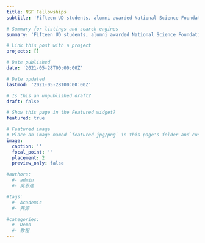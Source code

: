 ```yaml
---
title: NSF Fellowships
subtitle: 'Fifteen UD students, alumni awarded National Science Foundation Graduate Research Fellowships. [Read article from the University of Delaware here.](https://engr.udel.edu/news/2021/05/nsf-fellowships/)'

# Summary for listings and search engines
summary: 'Fifteen UD students, alumni awarded National Science Foundation Graduate Research Fellowships. [Read article from the University of Delaware here.](https://engr.udel.edu/news/2021/05/nsf-fellowships/)'

# Link this post with a project
projects: []

# Date published
date: '2021-05-28T00:00:00Z'

# Date updated
lastmod: '2021-05-28T00:00:00Z'

# Is this an unpublished draft?
draft: false

# Show this page in the Featured widget?
featured: true

# Featured image
# Place an image named `featured.jpg/png` in this page's folder and customize its options here.
image:
  caption: ''
  focal_point: ''
  placement: 2
  preview_only: false

#authors:
  #- admin
  #- 吳恩達

#tags:
  #- Academic
  #- 开源

#categories:
  #- Demo
  #- 教程
---
```


